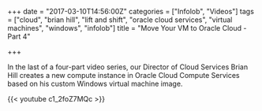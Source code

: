 +++
date = "2017-03-10T14:56:00Z"
categories = ["Infolob", "Videos"]
tags = ["cloud", "brian hill", "lift and shift", "oracle cloud services", "virtual machines", "windows", "infolob"]
title = "Move Your VM to Oracle Cloud - Part 4"

+++

In the last of a four-part video series, our Director of Cloud Services Brian Hill creates a new compute instance in Oracle Cloud Compute Services based on his custom Windows virtual machine image.

{{< youtube c1_2foZ7MQc >}}

